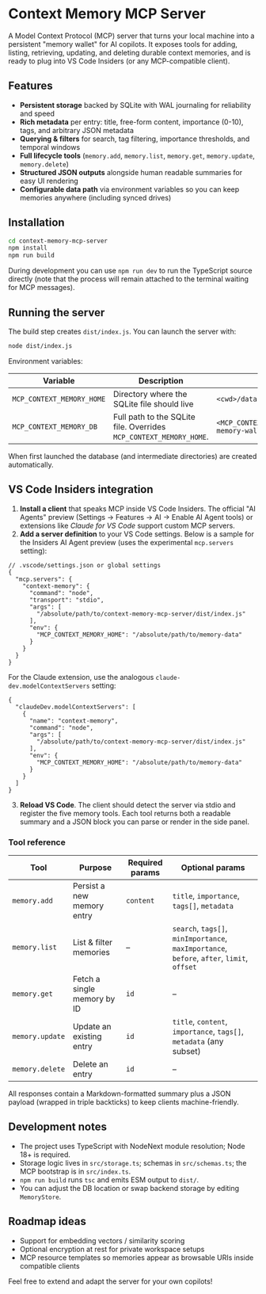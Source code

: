 # Context Memory MCP Server

A Model Context Protocol (MCP) server that turns your local machine into a persistent "memory wallet" for AI copilots. It exposes tools for adding, listing, retrieving, updating, and deleting durable context memories, and is ready to plug into VS Code Insiders (or any MCP-compatible client).

## Features

- **Persistent storage** backed by SQLite with WAL journaling for reliability and speed
- **Rich metadata** per entry: title, free-form content, importance (0-10), tags, and arbitrary JSON metadata
- **Querying & filters** for search, tag filtering, importance thresholds, and temporal windows
- **Full lifecycle tools** (`memory.add`, `memory.list`, `memory.get`, `memory.update`, `memory.delete`)
- **Structured JSON outputs** alongside human readable summaries for easy UI rendering
- **Configurable data path** via environment variables so you can keep memories anywhere (including synced drives)

## Installation

```bash
cd context-memory-mcp-server
npm install
npm run build
```

During development you can use `npm run dev` to run the TypeScript source directly (note that the process will remain attached to the terminal waiting for MCP messages).

## Running the server

The build step creates `dist/index.js`. You can launch the server with:

```bash
node dist/index.js
```

Environment variables:

| Variable | Description | Default |
| --- | --- | --- |
| `MCP_CONTEXT_MEMORY_HOME` | Directory where the SQLite file should live | `<cwd>/data` |
| `MCP_CONTEXT_MEMORY_DB` | Full path to the SQLite file. Overrides `MCP_CONTEXT_MEMORY_HOME`. | `<MCP_CONTEXT_MEMORY_HOME>/context-memory-wallet.db` |

When first launched the database (and intermediate directories) are created automatically.

## VS Code Insiders integration

1. **Install a client** that speaks MCP inside VS Code Insiders. The official "AI Agents" preview (Settings → Features → AI → Enable AI Agent tools) or extensions like *Claude for VS Code* support custom MCP servers.
2. **Add a server definition** to your VS Code settings. Below is a sample for the Insiders AI Agent preview (uses the experimental `mcp.servers` setting):

```jsonc
// .vscode/settings.json or global settings
{
  "mcp.servers": {
    "context-memory": {
      "command": "node",
      "transport": "stdio",
      "args": [
        "/absolute/path/to/context-memory-mcp-server/dist/index.js"
      ],
      "env": {
        "MCP_CONTEXT_MEMORY_HOME": "/absolute/path/to/memory-data"
      }
    }
  }
}
```

   For the Claude extension, use the analogous `claude-dev.modelContextServers` setting:

```jsonc
{
  "claudeDev.modelContextServers": [
    {
      "name": "context-memory",
      "command": "node",
      "args": [
        "/absolute/path/to/context-memory-mcp-server/dist/index.js"
      ],
      "env": {
        "MCP_CONTEXT_MEMORY_HOME": "/absolute/path/to/memory-data"
      }
    }
  ]
}
```

3. **Reload VS Code**. The client should detect the server via stdio and register the five memory tools. Each tool returns both a readable summary and a JSON block you can parse or render in the side panel.

### Tool reference

| Tool | Purpose | Required params | Optional params |
| --- | --- | --- | --- |
| `memory.add` | Persist a new memory entry | `content` | `title`, `importance`, `tags[]`, `metadata` |
| `memory.list` | List & filter memories | – | `search`, `tags[]`, `minImportance`, `maxImportance`, `before`, `after`, `limit`, `offset` |
| `memory.get` | Fetch a single memory by ID | `id` | – |
| `memory.update` | Update an existing entry | `id` | `title`, `content`, `importance`, `tags[]`, `metadata` (any subset) |
| `memory.delete` | Delete an entry | `id` | – |

All responses contain a Markdown-formatted summary plus a JSON payload (wrapped in triple backticks) to keep clients machine-friendly.

## Development notes

- The project uses TypeScript with NodeNext module resolution; Node 18+ is required.
- Storage logic lives in `src/storage.ts`; schemas in `src/schemas.ts`; the MCP bootstrap is in `src/index.ts`.
- `npm run build` runs `tsc` and emits ESM output to `dist/`.
- You can adjust the DB location or swap backend storage by editing `MemoryStore`.

## Roadmap ideas

- Support for embedding vectors / similarity scoring
- Optional encryption at rest for private workspace setups
- MCP resource templates so memories appear as browsable URIs inside compatible clients

Feel free to extend and adapt the server for your own copilots!

